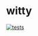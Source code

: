 # witty

[![tests](https://github.com/funkelab/witty/actions/workflows/tests.yaml/badge.svg)](https://github.com/funkelab/witty/actions/workflows/tests.yaml)
